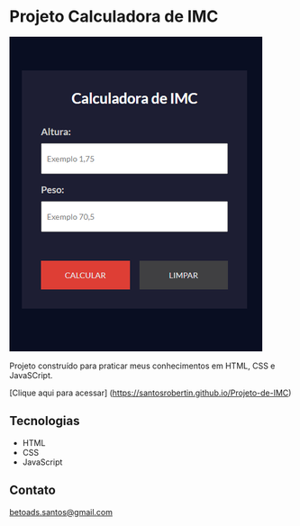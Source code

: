 # Projeto Calculadora de IMC

![Preview](./.github/PreviewCalcIMC.png)

Projeto construído para praticar meus conhecimentos em HTML, CSS e JavaSCript.

[Clique aqui para acessar] (https://santosrobertin.github.io/Projeto-de-IMC)

## Tecnologias

- HTML
- CSS
- JavaScript

## Contato

betoads.santos@gmail.com
